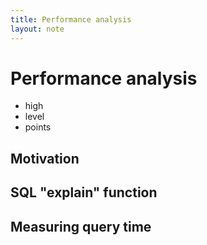 ```yaml
---
title: Performance analysis
layout: note
---
```


# Performance analysis

- high
- level
- points

## Motivation

## SQL "explain" function

## Measuring query time

